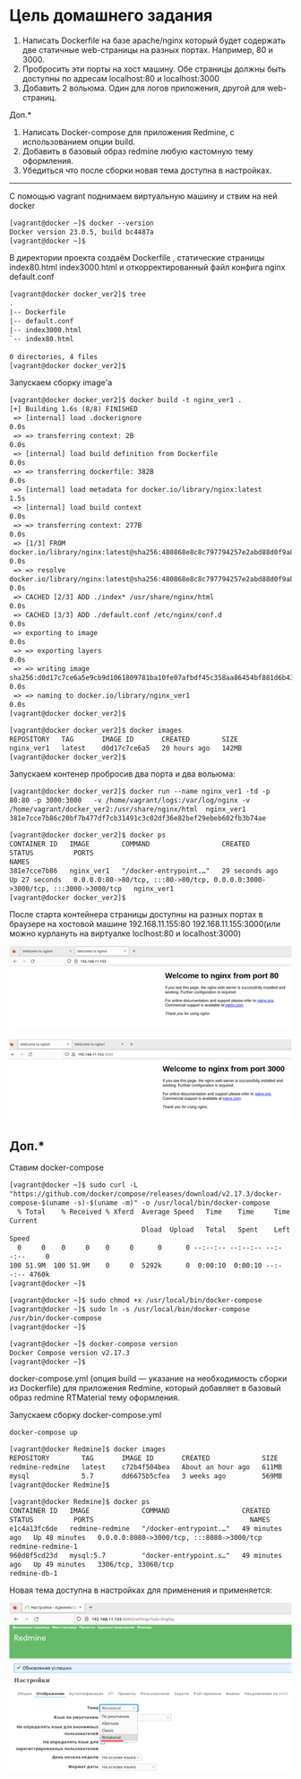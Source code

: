 # Цель домашнего задания
1. Написать Dockerfile на базе apache/nginx который будет содержать две статичные web-страницы
на разных портах. Например, 80 и 3000.
2. Пробросить эти порты на хост машину. Обе страницы должны быть доступны по адресам
localhost:80 и localhost:3000
3. Добавить 2 вольюма. Один для логов приложения, другой для web-страниц.

Доп.*
1. Написать Docker-compose для приложения Redmine, с использованием опции build.
2. Добавить в базовый образ redmine любую кастомную тему оформления.
3. Убедиться что после сборки новая тема доступна в настройках.



---

С помощью vagrant поднимаем виртуальную машину и ствим на ней docker
```
[vagrant@docker ~]$ docker --version
Docker version 23.0.5, build bc4487a
[vagrant@docker ~]$ 
```

В директории проекта создаём Dockerfile , статические страницы index80.html index3000.html и откорректированный файл конфига nginx default.conf
```
[vagrant@docker docker_ver2]$ tree
.
|-- Dockerfile
|-- default.conf
|-- index3000.html
`-- index80.html

0 directories, 4 files
[vagrant@docker docker_ver2]$ 
```
Запускаем сборку image'а

```
[vagrant@docker docker_ver2]$ docker build -t nginx_ver1 .
[+] Building 1.6s (8/8) FINISHED                                                                                 
 => [internal] load .dockerignore                                                                           0.0s
 => => transferring context: 2B                                                                             0.0s
 => [internal] load build definition from Dockerfile                                                        0.0s
 => => transferring dockerfile: 382B                                                                        0.0s
 => [internal] load metadata for docker.io/library/nginx:latest                                             1.5s
 => [internal] load build context                                                                           0.0s
 => => transferring context: 277B                                                                           0.0s
 => [1/3] FROM docker.io/library/nginx:latest@sha256:480868e8c8c797794257e2abd88d0f9a8809b2fe956cbfbc05dcc  0.0s
 => => resolve docker.io/library/nginx:latest@sha256:480868e8c8c797794257e2abd88d0f9a8809b2fe956cbfbc05dcc  0.0s
 => CACHED [2/3] ADD ./index* /usr/share/nginx/html                                                         0.0s
 => CACHED [3/3] ADD ./default.conf /etc/nginx/conf.d                                                       0.0s
 => exporting to image                                                                                      0.0s
 => => exporting layers                                                                                     0.0s
 => => writing image sha256:d0d17c7ce6a5e9cb9d1061809781ba10fe07afbdf45c358aa86454bf881d6b43                0.0s
 => => naming to docker.io/library/nginx_ver1                                                               0.0s
[vagrant@docker docker_ver2]$ 

```
```
[vagrant@docker docker_ver2]$ docker images
REPOSITORY   TAG       IMAGE ID       CREATED        SIZE
nginx_ver1   latest    d0d17c7ce6a5   20 hours ago   142MB
[vagrant@docker docker_ver2]$ 
```


Запускаем контенер пробросив два порта и два вольюма:
```
[vagrant@docker docker_ver2]$ docker run --name nginx_ver1 -td -p 80:80 -p 3000:3000   -v /home/vagrant/logs:/var/log/nginx -v /home/vagrant/docker_ver2:/usr/share/nginx/html  nginx_ver1 
381e7cce7b86c20bf7b477df7cb31491c3c02df36e82bef29ebeb602fb3b74ae

```

```
[vagrant@docker docker_ver2]$ docker ps
CONTAINER ID   IMAGE        COMMAND                  CREATED          STATUS          PORTS                                                                          NAMES
381e7cce7b86   nginx_ver1   "/docker-entrypoint.…"   29 seconds ago   Up 27 seconds   0.0.0.0:80->80/tcp, :::80->80/tcp, 0.0.0.0:3000->3000/tcp, :::3000->3000/tcp   nginx_ver1
[vagrant@docker docker_ver2]$ 

```
После старта контейнера страницы доступны на разных портах в браузере на хостовой машине 192.168.11.155:80 192.168.11.155:3000(или можно курлануть на виртуалке loclhost:80 и localhost:3000)


![](https://github.com/buravtsovpavel/OTUS-homeworks/blob/master/12-Docker/screenshots/1.png)

![](https://github.com/buravtsovpavel/OTUS-homeworks/blob/master/12-Docker/screenshots/2.png)



## Доп.*

Ставим docker-compose

```
[vagrant@docker ~]$ sudo curl -L "https://github.com/docker/compose/releases/download/v2.17.3/docker-compose-$(uname -s)-$(uname -m)" -o /usr/local/bin/docker-compose
  % Total    % Received % Xferd  Average Speed   Time    Time     Time  Current
                                 Dload  Upload   Total   Spent    Left  Speed
  0     0    0     0    0     0      0      0 --:--:-- --:--:-- --:--:--     0
100 51.9M  100 51.9M    0     0  5292k      0  0:00:10  0:00:10 --:--:-- 4760k
[vagrant@docker ~]$ 
```
```
[vagrant@docker ~]$ sudo chmod +x /usr/local/bin/docker-compose
[vagrant@docker ~]$ sudo ln -s /usr/local/bin/docker-compose /usr/bin/docker-compose
[vagrant@docker ~]$ 
```

```
[vagrant@docker ~]$ docker-compose version
Docker Compose version v2.17.3
[vagrant@docker ~]$ 

```

docker-compose.yml (опция build — указание на необходимость сборки из Dockerfile) для приложения Redmine, который добавляет в базовый образ redmine RTMaterial тему оформления.

Запускаем сборку docker-compose.yml 
```
docker-compose up
```
```
[vagrant@docker Redmine]$ docker images
REPOSITORY        TAG       IMAGE ID       CREATED             SIZE
redmine-redmine   latest    c72b4f504bea   About an hour ago   611MB
mysql             5.7       dd6675b5cfea   3 weeks ago         569MB
[vagrant@docker Redmine]$ 
```

```
[vagrant@docker Redmine]$ docker ps
CONTAINER ID   IMAGE             COMMAND                  CREATED          STATUS          PORTS                                       NAMES
e1c4a13fc6de   redmine-redmine   "/docker-entrypoint.…"   49 minutes ago   Up 48 minutes   0.0.0.0:8080->3000/tcp, :::8080->3000/tcp   redmine-redmine-1
960d8f5cd23d   mysql:5.7         "docker-entrypoint.s…"   49 minutes ago   Up 49 minutes   3306/tcp, 33060/tcp                         redmine-db-1
```
Новая тема доступна в настройках для применения и применяется:

![](https://github.com/buravtsovpavel/OTUS-homeworks/blob/master/12-Docker/screenshots/3.png)
